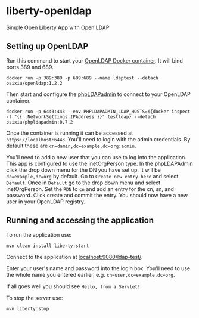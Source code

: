 # liberty-openldap
Simple Open Liberty App with Open LDAP


## Setting up OpenLDAP

Run this command to start your [OpenLDAP Docker container](https://github.com/osixia/docker-openldap). It will bind ports 389 and 689.

```
docker run -p 389:389 -p 689:689 --name ldaptest --detach osixia/openldap:1.2.2
```

Then start and configure the [phpLDAPadmin](https://github.com/osixia/docker-phpLDAPadmin) to connect to your OpenLDAP container.

```
docker run -p 6443:443 --env PHPLDAPADMIN_LDAP_HOSTS=${docker inspect -f "{{ .NetworkSettings.IPAddress }}" testldap} --detach osixia/phpldapadmin:0.7.2
```

Once the container is running it can be accessed at `https://localhost:6443`. You'll need to login with the admin credentials. By default these are `cn=damin,dc=example,dc=org:admin`.

You'll need to add a new user that you can use to log into the application. This app is configured to use the inetOrgPerson type. 
In the phpLDAPAdmin click the drop down menu for the DN you have set up. It will be `dc=example,dc=org` by default.
Go to `Create new entry here` and select `Default`. Once in `Default` go to the drop down menu and select inetOrgPerson.
Set the `RDN` to `cn` and add an entry for the cn, sn, and password. Click create and commit the entry.
You should now have a new user in your OpenLDAP registry.

## Running and accessing the application

To run the application use:

```
mvn clean install liberty:start
```

Connect to the application at [localhost:9080/ldap-test/](localhost:9080/ldap-test/).

Enter your user's name and password into the login box. You'll need to use the whole name you entered earlier, e.g. `cn=user,dc=example,dc=org`.

If all goes well you should see `Hello, from a Servlet!`

To stop the server use:

```
mvn liberty:stop
```
